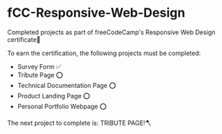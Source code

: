 # fCC-Responsive-Web-Design
Completed  projects as part of freeCodeCamp's Responsive Web Design certificate📝

To earn the certification, the following projects must be completed:
  - Survey Form ✅
  - Tribute Page ⭕️
  - Technical Documentation Page ⭕️
  - Product Landing Page ⭕️
  - Personal Portfolio Webpage ⭕️
    
The next project to complete is: TRIBUTE PAGE!🪓
